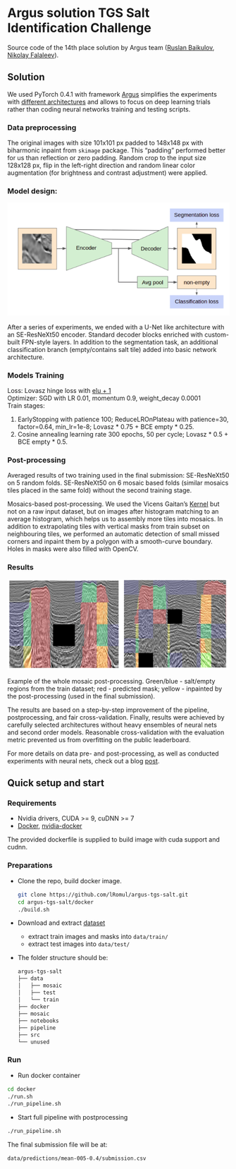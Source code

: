 # Argus solution TGS Salt Identification Challenge

Source code of the 14th place solution by Argus team ([Ruslan Baikulov](https://www.kaggle.com/romul0212), [Nikolay Falaleev](https://www.kaggle.com/nikolasent)).


## Solution 

We used PyTorch 0.4.1 with framework [Argus](https://github.com/lRomul/argus) simplifies the experiments with [different architectures](https://github.com/lRomul/argus-tgs-salt-dev/blob/master/src/argus_models.py) and allows to focus on deep learning trials rather than coding neural networks training and testing scripts.

### Data preprocessing

The original images with size 101x101 px padded to 148x148 px with biharmonic inpaint from `skimage` package. This “padding” performed better for us than reflection or zero padding.
Random crop to the input size 128x128 px, flip in the left-right direction and random linear color augmentation (for brightness and contrast adjustment) were applied.

### Model design:

![General scheme of the neural networks architectures](readme_img/architecture.png)

After a series of experiments, we ended with a U-Net like architecture with an SE-ResNeXt50 encoder. Standard decoder blocks enriched with custom-built FPN-style layers. In addition to the segmentation task, an additional classification branch (empty/contains salt tile) added into basic network architecture.


### Models Training

Loss: Lovasz hinge loss with [elu + 1](https://github.com/lRomul/argus-tgs-salt-dev/blob/e337c9874d3dc5a3274c5426451b314b9d837a46/src/lovasz.py#L110)     
Optimizer: SGD with LR 0.01, momentum 0.9, weight_decay 0.0001  
Train stages: 
1. EarlyStopping with patience 100; ReduceLROnPlateau with patience=30, factor=0.64, min_lr=1e-8; Lovasz * 0.75 + BCE empty * 0.25.
2. Cosine annealing learning rate 300 epochs, 50 per cycle; Lovasz * 0.5 + BCE empty * 0.5.

### Post-processing

Averaged results of two training used in the final submission:
SE-ResNeXt50 on 5 random folds.
SE-ResNeXt50 on 6 mosaic based folds (similar mosaics tiles placed in the same fold) without the second training stage.

Mosaics-based post-processing. We used the Vicens Gaitan’s [Kernel](https://www.kaggle.com/vicensgaitan/salt-jigsaw-puzzle) but not on a raw input dataset, but on images after histogram matching to an average histogram, which helps us to assembly more tiles into mosaics. In addition to extrapolating tiles with vertical masks from train subset on neighbouring tiles, we performed an automatic detection of small missed corners and inpaint them by a polygon with a smooth-curve boundary. Holes in masks were also filled with OpenCV.


### Results

![Sample results image](readme_img/postprocess.png) 

Example of the whole mosaic post-processing. Green/blue - salt/empty regions from the train dataset; red - predicted mask; yellow - inpainted by the post-processing (used in the final submission).

The results are based on a step-by-step improvement of the pipeline, postprocessing, and fair cross-validation. Finally, results were achieved by carefully selected architectures without heavy ensembles of neural nets and second order models. Reasonable cross-validation with the evaluation metric prevented us from overfitting on the public leaderboard.

For more details on data pre- and post-processing, as well as conducted experiments with neural nets, check out a blog [post](https://nikolasent.github.io/deeplearning/competitions/2018/10/24/Semantic-Segmentation-of-Seismic-Reflection-Images.html).


## Quick setup and start 

### Requirements 

*  Nvidia drivers, CUDA >= 9, cuDNN >= 7
*  [Docker](https://www.docker.com/), [nvidia-docker](https://github.com/NVIDIA/nvidia-docker) 

The provided dockerfile is supplied to build image with cuda support and cudnn.


### Preparations 

* Clone the repo, build docker image. 
    ```bash
    git clone https://github.com/lRomul/argus-tgs-salt.git
    cd argus-tgs-salt/docker 
    ./build.sh
    ```

* Download and extract [dataset](https://www.kaggle.com/c/tgs-salt-identification-challenge/data)
    * extract train images and masks into `data/train/`
    * extract test images into `data/test/`

* The folder structure should be:
    ```
    argus-tgs-salt
    ├── data
    │   ├── mosaic
    │   ├── test
    │   └── train
    ├── docker
    ├── mosaic
    ├── notebooks
    ├── pipeline
    ├── src
    └── unused
    ```

### Run

* Run docker container 
```bash
cd docker
./run.sh
./run_pipeline.sh
```
* Start full pipeline with postprocessing 
```bash
./run_pipeline.sh
```

The final submission file will be at:
```
data/predictions/mean-005-0.4/submission.csv
```
